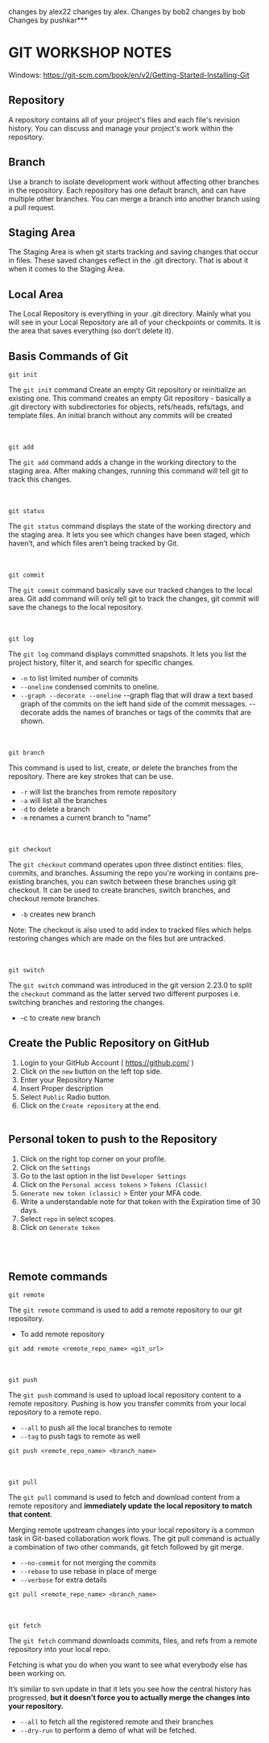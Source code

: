 changes by alex22
changes by alex.
Changes by bob2
changes by bob
Changes by pushkar***

# GIT WORKSHOP NOTES
Windows: https://git-scm.com/book/en/v2/Getting-Started-Installing-Git

## Repository
A repository contains all of your project's files and each file's revision history. You can discuss and manage your project's work within the repository.

## Branch
Use a branch to isolate development work without affecting other branches in the repository. Each repository has one default branch, and can have multiple other branches. You can merge a branch into another branch using a pull request.

## Staging Area
The Staging Area is when git starts tracking and saving changes that occur in files. These saved changes reflect in the .git directory. That is about it when it comes to the Staging Area. 

## Local Area
The Local Repository is everything in your .git directory. Mainly what you will see in your Local Repository are all of your checkpoints or commits. It is the area that saves everything (so don’t delete it).

## Basis Commands of Git

```git init```

The ```git init``` command Create an empty Git repository or reinitialize an existing one. This command creates an empty Git repository - basically a .git directory with subdirectories for objects, refs/heads, refs/tags, and template files. An initial branch without any commits will be created

<br/><br/>
```git add```

The ```git add``` command adds a change in the working directory to the staging area. After making changes, running this command will tell git to track this changes. 

<br/><br/>
```git status```

The ```git status``` command displays the state of the working directory and the staging area. It lets you see which changes have been staged, which haven’t, and which files aren’t being tracked by Git.

<br/><br/>
```git commit```

The ```git commit``` command basically save our tracked changes to the local area. Git add command will only tell git to track the changes, git commit will save the chanegs to the local repository.

<br/><br/>
```git log```

The ```git log``` command displays committed snapshots. It lets you list the project history, filter it, and search for specific changes. 


- ```-n``` to list limited number of commits
- ```--oneline``` condensed commits to oneline.
- ```--graph --decorate --oneline``` --graph flag that will draw a text based graph of the commits on the left hand side of the commit messages. --decorate adds the names of branches or tags of the commits that are shown.

<br/><br/>
```git branch```

This command is used to list, create, or delete the branches from the repository. There are key strokes that can be use. 
- ```-r``` will list the branches from remote repository
- ```-a``` will list all the branches
- ```-d``` to delete a branch
- ```-m``` renames a current branch to "name"

<br/><br/>
```git checkout```

The ```git checkout``` command operates upon three distinct entities: files, commits, and branches. Assuming the repo you're working in contains pre-existing branches, you can switch between these branches using git checkout.
It can be used to create branches, switch branches, and checkout remote branches.
- ```-b``` creates new branch

Note: The checkout is also used to add index to tracked files which helps restoring changes which are made on the files but are untracked.

<br/><br/>
```git switch```

The ```git switch``` command was introduced in the git version 2.23.0 to split the ```checkout``` command as the latter served two different purposes i.e. switching branches and restoring the changes.
- -c to create new branch 


## Create the Public Repository on GitHub
1. Login to your GitHub Account ( https://github.com/ )
2. Click on the ```new``` button on the left top side.
3. Enter your Repository Name
4. Insert Proper description 
5. Select ```Public``` Radio button.
6. Click on the ```Create repository``` at the end.
<br/><br/>
## Personal token to push to the Repository
1. Click on the right top corner on your profile.
2. Click on the ```Settings```
3. Go to the last option in the list ```Developer Settings```
4. Click on the ```Personal access tokens``` > ```Tokens (Classic)```
5. ```Generate new token (classic)``` > Enter your MFA code.
6. Write a understandable note for that token with the Expiration time of 30 days.
7. Select ```repo``` in select scopes.
8. Click on ```Generate token```

<br/><br/>
## Remote commands
```git remote```

The ```git remote``` command is used to add a remote repository to our git repository.
- To add remote repository 
```
git add remote <remote_repo_name> <git_url>
```

<br/><br/>
```git push```

The ```git push``` command is used to upload local repository content to a remote repository. Pushing is how you transfer commits from your local repository to a remote repo.
- ```--all``` to push all the local branches to remote
- ```--tag``` to push tags to remote as well
```
git push <remote_repo_name> <branch_name>
```

<br/><br/>
```git pull```

The ```git pull``` command is used to fetch and download content from a remote repository and <b>immediately update the local repository to match that content</b>.

Merging remote upstream changes into your local repository is a common task in Git-based collaboration work flows. The git pull command is actually a combination of two other commands, git fetch followed by git merge.

- ```--no-commit``` for not merging the commits
- ```--rebase``` to use rebase in place of merge
- ```--verbose``` for extra details
```
git pull <remote_repo_name> <branch_name>
```
<br/><br/>
```git fetch```

The ```git fetch``` command downloads commits, files, and refs from a remote repository into your local repo. 

Fetching is what you do when you want to see what everybody else has been working on. 

It’s similar to svn update in that it lets you see how the central history has progressed, <b>but it doesn’t force you to actually merge the changes into your repository.</b>

- ```--all``` to fetch all the registered remote and their branches
- ```--dry-run``` to perform a demo of what will be fetched.

